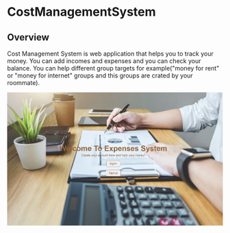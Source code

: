 # CostManagementSystem
## Overview
Cost Management System is web application that helps you to track your money. You can add incomes and expenses and you can check your balance.
You can help different group targets for example("money for rent" or "money for internet" groups and this groups are crated by your roommate).

![Welcome page](images/expense.png)